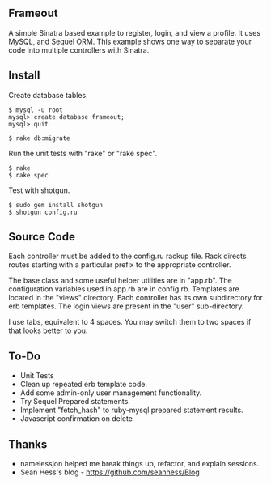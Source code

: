 Frameout
--------

A simple Sinatra based example to register, login, and view a profile. It uses MySQL, and Sequel ORM. This example shows one way to separate your code into multiple controllers with Sinatra.

Install
-------

Create database tables.

	$ mysql -u root
	mysql> create database frameout;
	mysql> quit
	
	$ rake db:migrate

Run the unit tests with "rake" or "rake spec".

	$ rake
	$ rake spec

Test with shotgun.

	$ sudo gem install shotgun
	$ shotgun config.ru

Source Code
-----------

Each controller must be added to the config.ru rackup file. Rack directs routes starting with a particular prefix to the appropriate controller. 

The base class and some useful helper utilities are in "app.rb". The configuration variables used in app.rb are in config.rb. Templates are located in the "views" directory. Each controller has its own subdirectory for erb templates. The login views are present in the "user" sub-directory.

I use tabs, equivalent to 4 spaces. You may switch them to two spaces if that looks better to you.

To-Do
-----

- Unit Tests
- Clean up repeated erb template code.
- Add some admin-only user management functionality.
- Try Sequel Prepared statements.
- Implement "fetch_hash" to ruby-mysql prepared statement results.
- Javascript confirmation on delete

Thanks
------

- namelessjon helped me break things up, refactor, and explain sessions.
- Sean Hess's blog - https://github.com/seanhess/Blog